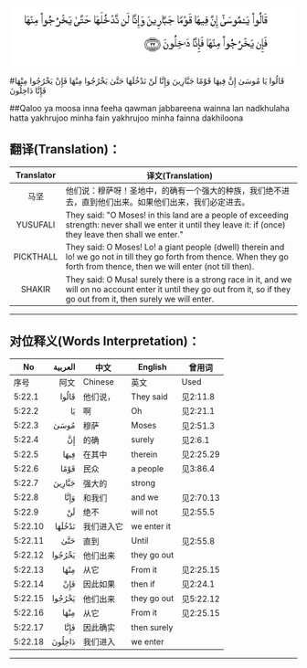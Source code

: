 ![005:022](images/005_022.gif)

#قَالُوا يَا مُوسَىٰ إِنَّ فِيهَا قَوْمًا جَبَّارِينَ وَإِنَّا لَنْ نَدْخُلَهَا حَتَّىٰ يَخْرُجُوا مِنْهَا فَإِنْ يَخْرُجُوا مِنْهَا فَإِنَّا دَاخِلُونَ 

##Qaloo ya moosa inna feeha qawman jabbareena wainna lan nadkhulaha hatta yakhrujoo minha fain yakhrujoo minha fainna dakhiloona 

## 翻译(Translation)：

| Translator | 译文(Translation)                                            |
| :--------: | ------------------------------------------------------------ |
|    马坚    | 他们说：穆萨呀！圣地中，的确有一个强大的种族，我们绝不进去，直到他们出来。如果他们出来，我们必定进去。 |
|  YUSUFALI  | They said: "O Moses! in this land are a people of exceeding strength: never shall we enter it until they leave it: if (once) they leave then shall we enter." |
| PICKTHALL  | They said: O Moses! Lo! a giant people (dwell) therein and lo! we go not in till they go forth from thence. When they go forth from thence, then we will enter (not till then). |
|   SHAKIR   | They said: O Musa! surely there is a strong race in it, and we will on no account enter it until they go out from it, so if they go out from it, then surely we will enter. |

---

## 对位释义(Words Interpretation)：

| No   | العربية | 中文    | English | 曾用词 |
| ---- | ------: | ------- | ------- | ------ |
| 序号 |    阿文 | Chinese | 英文    | Used   |
| 5:22.1  | قَالُوا  | 他们说，   | They said   | 见2:11.8  |
| 5:22.2  | يَا     | 啊         | Oh          | 见2:21.1  |
| 5:22.3  | مُوسَىٰ   | 穆萨       | Moses       | 见2:51.3  |
| 5:22.4  | إِنَّ     | 的确       | surely      | 见2:6.1   |
| 5:22.5  | فِيهَا   | 在其中     | therein     | 见2:25.29 |
| 5:22.6  | قَوْمًا   | 民众       | a people    | 见3:86.4  |
| 5:22.7  | جَبَّارِينَ | 强大的     | strong      |           |
| 5:22.8  | وَإِنَّا   | 和我们     | and we      | 见2:70.13 |
| 5:22.9  | لَنْ     | 绝不       | will not    | 见2:55.5  |
| 5:22.10 | نَدْخُلَهَا | 我们进入它 | we enter it |           |
| 5:22.11 | حَتَّىٰ    | 直到       | Until       | 见2:55.8  |
| 5:22.12 | يَخْرُجُوا | 他们出来   | they go out |           |
| 5:22.13 | مِنْهَا   | 从它       | From it     | 见2:25.15 |
| 5:22.14 | فَإِنْ    | 因此如果   | then if     | 见2:24.1  |
| 5:22.15 | يَخْرُجُوا | 他们出来   | they go out | 见5:22.12 |
| 5:22.16 | مِنْهَا   | 从它       | From it     | 见2:25.15 |
| 5:22.17 | فَإِنَّا   | 因此确实   | then surely |           |
| 5:22.18 | دَاخِلُونَ | 我们进入   | we enter    |           |

---
